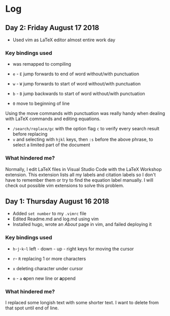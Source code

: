 # Log

## Day 2: Friday August 17 2018

* Used vim as LaTeX editor almost entire work day

### Key bindings used
* <F6> was remapped to compiling

* `e` - `E` jump forwards to end of word without/with punctuation
* `w` - `W` jump forwards to start of word without/with punctuation
* `b` - `B` jump backwards to start of word without/with punctuation

* `0` move to beginning of line

Using the move commands with punctuation was really handy when dealing with 
LaTeX commands and editing equations.

* `/search/replace/gc` with the option flag `c` to verify every search result before replacing
* `v` and selecting with `hjkl` keys, then `:s` before the above phrase, to select a limited part
of the document

### What hindered me?
Normally, I edit LaTeX files in Visual Studio Code with the LaTeX Workshop extension.
This extension lists all my labels and citation labels so I don't have to remember them or try to find the
equation label manually.
I will check out possible vim extensions to solve this problem.

## Day 1: Thursday August 16 2018

* Added `set number` to my `.vimrc` file
* Edited Readme.md and log.md using vim
* Installed hugo, wrote an *About* page in vim, and failed deploying it

### Key bindings used
* `h`-`j`-`k`-`l` left - down - up - right keys for moving the cursor

* `r`- `R` replacing 1 or more characters

* `x` deleting character under cursor

* `o` - `a` **o**pen new line or **a**ppend

### What hindered me?
I replaced some longish text with some shorter text. I want to delete from that spot until end of line.
